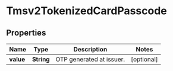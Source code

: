 
# Tmsv2TokenizedCardPasscode

## Properties
Name | Type | Description | Notes
------------ | ------------- | ------------- | -------------
**value** | **String** | OTP generated at issuer.  |  [optional]



